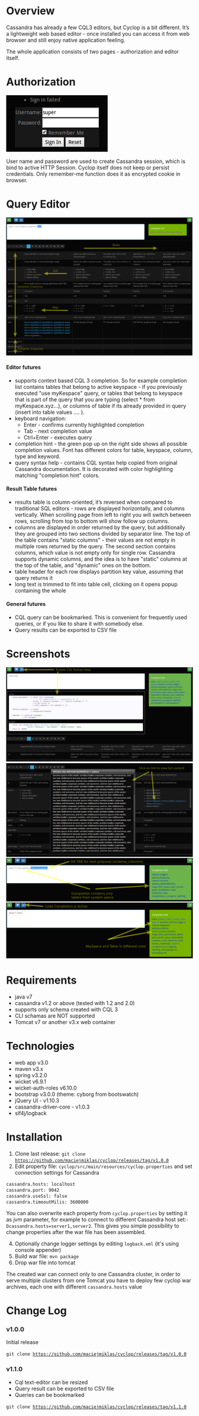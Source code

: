 # Overview
Cassandra has already a few CQL3 editors, but Cyclop is a bit different. It’s a lightweight  web based  editor - once installed you can access it from web browser and still enjoy native application feeling.

The whole application consists of two pages - authorization and editor itself.

# Authorization
![Login](/doc/img/login.png)

User name and password are used to create Cassandra session,  which is bind to active HTTP Session. Cyclop itself does not keep or persist credentials. Only remember-me function does it as encrypted cookie in browser.

# Query Editor
![Cyclop Pain Page](/doc/img/overview.png)

#### Editor futures
* supports context based CQL 3 completion. So for example completion list contains tables that belong to active keyspace - if you previously executed "use myKespace" query, or tables that belong to keyspace that is part of the query that you are typing (select * from myKespace.xyz...), or columns of table if its already provided in query (insert into table values .... ).
* keyboard navigation:
   * Enter - confirms currently highlighted completion
   * Tab - next completion value
   * Ctrl+Enter - executes query
* completion hint - the green pop up on the right side shows all possible completion values. Font has different colors for table, keyspace, column, type and keyword.
* query syntax help - contains CQL syntax help copied from original Cassandra documentation. It is decorated with color highlighting matching "completion hint" colors.

#### Result Table futures
* results table is column-oriented, it’s reversed when compared to traditional SQL editors - rows are displayed horizontally, and columns vertically. When scrolling page from left to right you will switch between rows, scrolling from top to bottom will show follow up columns.
* columns are displayed in order returned by the query, but additionally they are grouped into two sections divided by separator line. The top of the table contains "static columns" - their values are not empty in multiple rows returned by the query. The second section contains columns, which value is not empty only for single row. Cassandra supports dynamic columns, and the idea is to have "static" columns at the top of the table, and "dynamic" ones on the bottom.
* table header for each row displays partition key value, assuming that query returns it
* long text is trimmed to fit into table cell, clicking on it opens popup containing the whole

#### General futures
* CQL query can be bookmarked. This is convenient for frequently used queries, or if you like to share it with somebody else.
* Query results can be exported to CSV file
  
# Screenshots
![CQL Syntax Help](/doc/img/cql_syntax_help.png)
![Popup Display](/doc/img/large_content.png)
![CQL Completion](/doc/img/completion_space_tables.png)
![CQL Completion Colors](/doc/img/completion_colors.png)

# Requirements
* java v7
* cassandra v1.2 or above (tested with 1.2 and 2.0)
* supports only schema created with CQL 3
* CLI schamas are NOT supported
* Tomcat v7 or another v3.x web container

# Technologies
* web app v3.0
* maven v3.x
* spring v3.2.0
* wicket v6.9.1
* wicket-auth-roles v6.10.0
* bootstrap v3.0.0 (theme: cyborg from bootswatch)
* jQuery UI - v1.10.3
* cassandra-driver-core - v1.0.3
* slf4j/logback


# Installation
1. Clone last release: <code>git clone https://github.com/maciejmiklas/cyclop/releases/tag/v1.0.0</code>
2. Edit property file: <code>cyclop/src/main/resources/cyclop.properties</code> and set connection settings for Cassandra
``` properties
cassandra.hosts: localhost
cassandra.port: 9042
cassandra.useSsl: false
cassandra.timeoutMilis: 3600000
```
You can also overwrite each property from <code>cyclop.properties</code> by setting it as jvm parameter, for example to connect to different Cassandra host set:<code>-Dcassandra.hosts=server1,server2</code>. This gives you simple possibility to change properties after the war file has been assembled.

4. Optionally change logger settings by editing <code>logback.xml</code> (it's using console appender)
5. Build war file: <code>mvn package</code> 
5. Drop war file into tomcat

The created war can connect only to one Cassandra cluster, in order to serve multiple clusters from one Tomcat you have to deploy few cyclop war archives, each one with different  <code>cassandra.hosts</code> value

# Change Log
### v1.0.0
Initial release

<code>git clone https://github.com/maciejmiklas/cyclop/releases/tag/v1.0.0</code>
### v1.1.0 
* Cql text-editor can be resized
* Query result can be exported to CSV file
* Queries can be bookmarked 
 
<code>git clone https://github.com/maciejmiklas/cyclop/releases/tag/v1.1.0</code>

